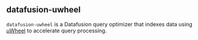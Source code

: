 ## datafusion-uwheel

``datafusion-uwheel`` is a Datafusion query optimizer that indexes data using [µWheel](https://uwheel.rs) to accelerate query processing.
